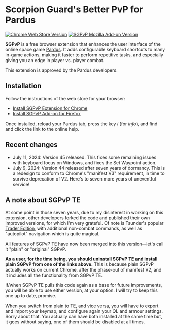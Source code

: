 # Scorpion Guard's Better PvP for Pardus

[![Chrome Web Store Version](https://img.shields.io/chrome-web-store/v/flbeciljbdgkljhfmmgnglcjilacfgfe)](https://chromewebstore.google.com/detail/flbeciljbdgkljhfmmgnglcjilacfgfe)
[![SGPvP Mozilla Add-on Version](https://img.shields.io/amo/v/pardus-sgpvp)
](https://addons.mozilla.org/en-US/firefox/addon/pardus-sgpvp/)

**SGPvP** is a free browser extension that enhances the user interface of the
online space game [Pardus](http://www.pardus.at/). It adds configurable keyboard
shortcuts to many in-game actions, making it faster to perform repetitive tasks,
and especially giving you an edge in player vs. player combat.

This extension is approved by the Pardus developers.

## Installation

Follow the instructions of the web store for your browser:

 * [Install SGPvP Extension for Chrome](https://chromewebstore.google.com/detail/flbeciljbdgkljhfmmgnglcjilacfgfe)
 * [Install SGPvP Add-on for Firefox](https://addons.mozilla.org/en-US/firefox/addon/pardus-sgpvp/)

Once installed, reload your Pardus tab, press the key _i_ (for _info_), and find
and click the link to the online help.

## Recent changes

 * July 11, 2024: Version 45 released. This fixes some remaining issues with
   keyboard focus on Windows, and fixes the Set Waypoint action.
 * July 9, 2024: Version 44 released after seven years of dormancy. This is a
   redesign to conform to Chrome's "manifest V3" requirement, in time to survive
   deprecation of V2. Here's to seven more years of uneventful service!

## A note about SGPvP TE

At some point in those seven years, due to my disinterest in working on this
extension, other developers forked the code and published their own improved
versions, for which I'm very grateful. Of note is Tsunder's popular [Trader
Edition](https://github.com/Tsunder/SGPvP), with additional non-combat commands,
as well as "autopilot" navigation which is quite magical.

All features of SGPvP TE have now been merged into this version—let's call it
"plain" or "original" SGPvP.

**As a user, for the time being, you should uninstall SGPvP TE and install plain
SGPvP from one of the links above.** This is because plain SGPvP actually works
on current Chrome, after the phase-out of manifest V2, and it includes all the
functionality from SGPvP TE.

If/when SGPvP TE pulls this code again as a base for future improvements, you
will be able to use either version, at your option. I will try to keep this
one up to date, promise.

When you switch from plain to TE, and vice versa, you will have to export and
import your keymap, and configure again your QL and armour settings. Sorry about
that. You actually can have both installed at the same time but, it goes without
saying, one of them should be disabled at all times.
